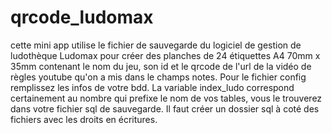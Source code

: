 # qrcode_ludomax
cette mini app utilise le fichier de sauvegarde du logiciel de gestion de ludothèque Ludomax pour créer des planches de 24 étiquettes A4 70mm x 35mm contenant le nom du jeu, son id et le qrcode de l'url de la vidéo de règles youtube qu'on a mis dans le champs notes. 
Pour le fichier config remplissez les infos de votre bdd.
La variable index_ludo correspond certainement au nombre qui prefixe le nom de vos tables, vous le trouverez dans votre fichier sql de sauvegarde.
Il faut créer un dossier sql à coté des fichiers avec les droits en écritures.
